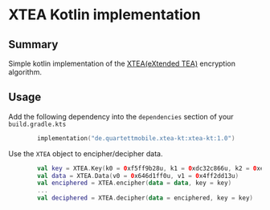 # XTEA Kotlin implementation
## Summary
Simple kotlin implementation of the [XTEA(eXtended TEA)](https://en.wikipedia.org/wiki/XTEA) encryption algorithm. 

## Usage
Add the following dependency into the `dependencies` section of your `build.gradle.kts`
``` kotlin
        implementation("de.quartettmobile.xtea-kt:xtea-kt:1.0")
```
Use the `XTEA` object to encipher/decipher data.
``` kotlin
        val key = XTEA.Key(k0 = 0xf5ff9b28u, k1 = 0xdc32c866u, k2 = 0xe65d0706u, k3 = 0xf6a2189cu)
        val data = XTEA.Data(v0 = 0x646d1ff0u, v1 = 0x4ff2dd13u)
        val enciphered = XTEA.encipher(data = data, key = key)
        ...
        val deciphered = XTEA.decipher(data = enciphered, key = key)
```
